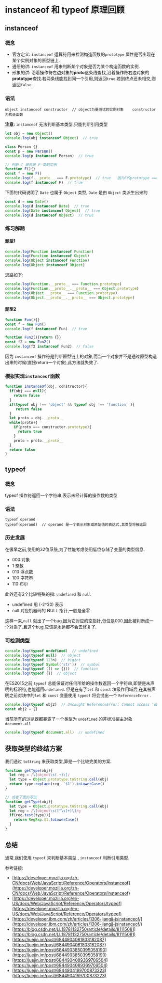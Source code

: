 # instanceof 和 typeof 原理回顾

## instanceof

### 概念
- 官方定义: `instanceof` 运算符用来检测构造函数的`prototype` 属性是否出现在某个实例对象的原型链上.
- 通俗的讲: `instanceof` 用来判断某个对象是否为某个构造函数的实例.
- 形象的讲: 沿着操作符左边对象的**proto**这条线查找,沿着操作符右边对象的**prototype**查找.若两条线能找到同一个引用,则返回`true`.若到终点还未相交,则返回`false`.

### 语法
```plain
object instanceof constructor  // object为要测试的实例对象    constructor为构造函数 
```
**注意:** `instanceof` 无法判断基本类型,只能判断引用类型

```js
let obj = new Object()
console.log(obj instanceof Object)  // true

class Person {}
const p = new Person()
console.log(p instanceof Person)  // true

// 判断 f 是否是 F 类的实例
function F(){}
const f = new F()
console.log(f.__proto__ === F.prototype)  // true   因为F的prototype === f的__proro__ 符合 instanceof 检测条件,所以下面为true
console.log(f instanceof F)  // true
```


下面的代码说明了 `Date` 也属于 `Object` 类型, `Date` 是由 `Object` 类派生出来的
```js
const d = new Date()
console.log(d instanceof Date)  // true
console.log(Date instanceof Object)  // true
console.log(d instanceof Object)  // true
```

### 练习解题
#### 题型1
```js
console.log(Function instanceof Function)  
console.log(Function instanceof Object)
console.log(Object instanceof Function)
console.log(Object instanceof Object)
```
思路如下:
```js
console.log(Function.__proto__ === Function.prototype)
console.log(Function.__proto__.__proto__ === Object.prototype)
console.log(Object.__proto__ === Function.prototype)
console.log(Object.__proto__.__proto__ === Object.prototype)
```
#### 题型2
```js
function Fun(){}
const f = new Fun()
console.log(f instanceof Fun)  // true

function Fun2(){return {}}
const f2 = new Fun2()
console.log(f2 instanceof Fun2)  // false
```
因为 `instanceof` 操作符是判断原型链上的对象,而当一个对象并不是通过原型构造出来的时候(直接return一个对象),此方法就失效了.


### 模拟实现`instanceof`函数
```js
function instanceOf(obj, constructor){
  if(obj === null){
    return false
  }
  if(typeof obj !== 'object' && typeof obj !== 'function' ){
     return false
  }
  let proto = obj.__proto__
  while(proto){
    if(proto === constructor.prototype){
      return true
    }
    proto = proto.__proto__
  }
  return false
}
```



## typeof

### 概念
typeof 操作符返回一个字符串,表示未经计算的操作数的类型

### 语法
```plain
typeof operand
typeof(operand)  // operand 是一个表示对象或原始值的表达式,其类型将被返回
```

### 历史发展
在很早之前,使用的32位系统,为了性能考虑使用低位存储了变量的类型信息.
- 000 对象
- 1 整数
- 010 浮点数
- 100 字符串
- 110 布尔

此外还有2个比较特殊的指: `undefined` 和 `null`
- undefined 用 (-2^30) 表示
- null 对应机器码的 NULL 指针,一般是全零

这样一来,`null` 就出了一个bug.因为它对应的空指针,低位是000,因此被判断成一个对象了.且这个bug,应该是永远都不会去修复了.


### 可检测类型
```js
console.log(typeof undefined)  // undefined
console.log(typeof null)  // object
console.log(typeof 123n)  // bigint
console.log(typeof Symbol('str'))  // symbol
console.log(typeof (() => {}))  // function
console.log(typeof {})  // object
```

在ES2015之前,`typeof` 总能保证对任何所给的操作数返回一个字符串,即使是未声明的标识符,也能返回`undefined`. 但是在有了`let` 和 `const` 块级作用域后,在其被声明之前对块中的`let` 和 `const` 变量使用 `typeof` 将会抛出一个 `ReferenceError` .
```js
console.log(typeof obj2)  // Uncaught ReferenceError: Cannot access 'obj2' before initialization
const obj2 = {}
```

当前所有的浏览器都暴露了一个类型为 `undefined` 的非标准宿主对象 `document.all` 
```js
console.log(typeof document.all)  // undefined
```

## 获取类型的终结方案
我们通过 `toString` 来获取类型,算是一个比较完美的方案.
```js
function getType(obj){
  let reg = /\[object\s(.+)\]/
  let type = Object.prototype.toString.call(obj)
  return type.replace(reg, '$1').toLowerCase()
}

// 或者下面的写法
function getType(obj){
  let type = Object.prototype.toString.call(obj)
  let reg = /\[object\s([^\s]+)\]/g
  if(reg.test(type)){
    return RegExp.$1.toLowerCase()
  }
}
```

## 总结
通常,我们使用 `typeof` 来判断基本类型 , `instanceof` 判断引用类型.

参考链接:
- [https://developer.mozilla.org/zh-CN/docs/Web/JavaScript/Reference/Operators/instanceof](https://developer.mozilla.org/zh-CN/docs/Web/JavaScript/Reference/Operators/instanceof)
- [https://developer.mozilla.org/en-US/docs/Web/JavaScript/Reference/Operators/typeof](https://developer.mozilla.org/en-US/docs/Web/JavaScript/Reference/Operators/typeof)
- [https://developer.ibm.com/zh/articles/1306-jiangjj-jsinstanceof/](https://developer.ibm.com/zh/articles/1306-jiangjj-jsinstanceof/)
- [https://blog.csdn.net/LL18781132750/article/details/81115081](https://blog.csdn.net/LL18781132750/article/details/81115081)
- [https://juejin.im/post/6844904081803182087](https://juejin.im/post/6844904081803182087)
- [https://juejin.im/post/6844903850395058190](https://juejin.im/post/6844903850395058190)
- [https://juejin.im/post/6844904089369706504](https://juejin.im/post/6844904089369706504)
- [https://juejin.im/post/6844904199700873223](https://juejin.im/post/6844904199700873223)










